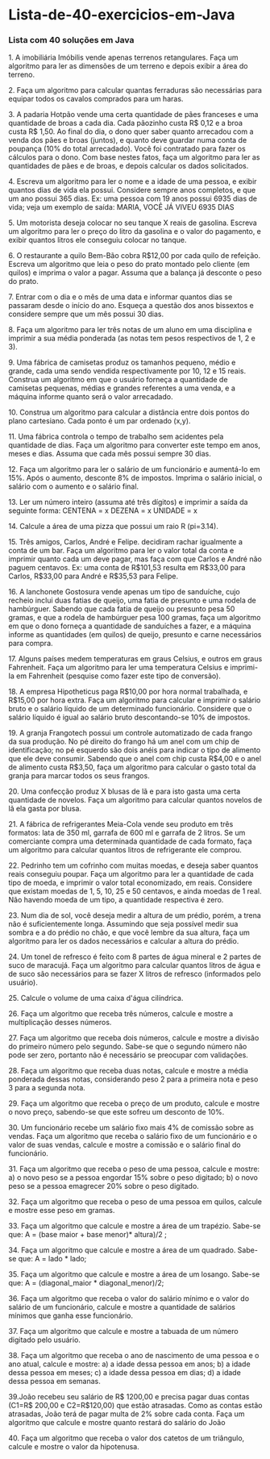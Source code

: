 # Lista-de-40-exercicios-em-Java
<h3>Lista com 40 soluções em Java </h3>
<p>1.  A  imobiliária  Imóbilis  vende  apenas  terrenos  retangulares.  Faça  um  algoritmo  para  ler  as  dimensões de um terreno e depois exibir a área do terreno.</p>
<p>2.  Faça  um  algoritmo  para  calcular  quantas  ferraduras  são  necessárias  para  equipar  todos  os  cavalos comprados para um haras.</p>
<p>3. A padaria Hotpão vende uma certa quantidade de pães franceses e uma quantidade de broas a cada dia. Cada pãozinho custa R$ 0,12 e a broa custa R$ 1,50. Ao final do dia, o dono quer saber quanto arrecadou com a venda dos pães e broas (juntos), e quanto deve guardar numa conta de poupança (10% do total arrecadado). Você foi contratado para fazer os cálculos para o dono. Com base nestes fatos, faça um algoritmo para ler as quantidades de pães e de broas, e depois calcular os dados solicitados.</p>
<p>4. Escreva um algoritmo para ler o nome e a idade de uma pessoa, e exibir quantos dias de vida ela  possui.  Considere  sempre  anos  completos,  e  que  um  ano  possui  365  dias.  Ex:  uma  pessoa  com 19 anos possui 6935 dias de vida; veja um exemplo de saída: MARIA, VOCÊ JÁ VIVEU 6935 DIAS</p>
<p>5. Um motorista deseja colocar no seu tanque X reais de gasolina. Escreva um algoritmo para ler o preço do litro da gasolina e o valor do pagamento, e exibir quantos litros ele conseguiu colocar no tanque.</p>
<p>6. O restaurante a quilo Bem-Bão cobra R$12,00 por cada quilo de refeição. Escreva um algoritmo que leia o peso do prato montado pelo cliente (em quilos) e imprima o valor a pagar. Assuma que a balança já desconte o peso do prato.</P>
<p>7. Entrar com o dia e o mês de uma data e informar quantos dias se passaram desde o início do ano. Esqueça a questão dos anos bissextos e considere sempre que um mês possui 30 dias.</p>
<p>8.  Faça  um  algoritmo  para  ler  três  notas  de  um  aluno  em  uma  disciplina  e  imprimir  a  sua  média  ponderada (as notas tem pesos respectivos de 1, 2 e 3). </p>
<p>9.  Uma  fábrica  de  camisetas  produz  os  tamanhos  pequeno,  médio  e  grande,  cada  uma  sendo  vendida respectivamente por 10, 12 e 15 reais. Construa um algoritmo em que o usuário forneça a quantidade  de  camisetas  pequenas,  médias  e  grandes  referentes  a  uma  venda,  e  a  máquina  informe quanto será o valor arrecadado.</P>
<p>10.  Construa  um  algoritmo  para  calcular  a  distância  entre  dois  pontos  do  plano  cartesiano.  Cada  ponto é um par ordenado (x,y). </p>
<p>11.  Uma  fábrica  controla  o  tempo  de  trabalho  sem  acidentes  pela  quantidade  de  dias.  Faça  um  algoritmo para converter este tempo em anos, meses e dias. Assuma que cada mês possui sempre 30 dias.</p>
</p>12. Faça um algoritmo para ler o salário de um funcionário e aumentá-Io em 15%. Após o aumento, desconte 8% de impostos. Imprima o salário inicial, o salário com o aumento e o salário final.</p>
<p>13. Ler um número inteiro (assuma até três dígitos) e imprimir a saída da seguinte forma: CENTENA = x DEZENA = x UNIDADE = x </p>
<p>14. Calcule a área de uma pizza que possui um raio R (pi=3.14). </p>
<p>15. Três amigos, Carlos, André e Felipe. decidiram rachar igualmente a conta de um bar. Faça um algoritmo para ler o valor total da conta e imprimir quanto cada um deve pagar, mas faça com que Carlos  e  André  não  paguem  centavos.  Ex:  uma  conta  de  R$101,53  resulta  em  R$33,00  para  Carlos, R$33,00 para André e R$35,53 para Felipe.</p>
<p>16. A lanchonete Gostosura vende apenas um tipo de sanduíche, cujo recheio inclui duas fatias de queijo, uma fatia de presunto e uma rodela de hambúrguer. Sabendo que cada fatia de queijo ou presunto pesa 50 gramas, e que a rodela de hambúrguer pesa 100 gramas, faça um algoritmo em que o dono forneça a quantidade de sanduíches a fazer, e a máquina informe as quantidades (em quilos) de queijo, presunto e carne necessários para compra.</p>
<p>17. Alguns países medem temperaturas em graus Celsius, e outros em graus Fahrenheit. Faça um algoritmo para ler uma temperatura Celsius e imprimi-Ia em Fahrenheit (pesquise como fazer este tipo de conversão).</p>
<p>18. A empresa Hipotheticus paga R$10,00 por hora normal trabalhada, e R$15,00 por hora extra. Faça  um  algoritmo  para  calcular  e  imprimir  o  salário  bruto  e  o  salário  líquido  de  um  determinado  funcionário.  Considere  que  o  salário  líquido  é  igual  ao  salário  bruto  descontando-se  10%  de  impostos.</p>
<p>19. A granja Frangotech possui um controle automatizado de cada frango da sua produção. No pé direito  do  frango  há  um  anel  com  um  chip  de  identificação;  no  pé  esquerdo  são  dois  anéis  para  indicar o tipo de alimento que ele deve consumir. Sabendo que o anel com chip custa R$4,00 e o anel de alimento custa R$3,50, faça um algoritmo para calcular o gasto total da granja para marcar todos os seus frangos.</p>
<p>20. Uma confecção produz X blusas de lã e para isto gasta uma certa quantidade de novelos. Faça um algoritmo para calcular quantos novelos de lã ela gasta por blusa.</p>
<p>21.  A  fábrica  de  refrigerantes  Meia-Cola  vende  seu  produto  em  três  formatos:  lata  de  350  ml,  garrafa  de  600  ml  e  garrafa  de  2  litros.  Se  um  comerciante  compra  uma  determinada  quantidade  de cada formato, faça um algoritmo para calcular quantos litros de refrigerante ele comprou.</p>
<p>22.  Pedrinho  tem  um  cofrinho  com  muitas  moedas,  e  deseja  saber  quantos  reais  conseguiu  poupar.  Faça  um  algoritmo  para  ler  a  quantidade  de  cada  tipo  de  moeda,  e  imprimir  o  valor  total  economizado,  em  reais.  Considere  que  existam  moedas  de  1,  5,  10,  25  e  50  centavos,  e  ainda  moedas de 1 real. Não havendo moeda de um tipo, a quantidade respectiva é zero.</p>
<p>23. Num dia de sol, você deseja medir a altura de um prédio, porém, a trena não é suficientemente longa. Assumindo que seja possível medir sua sombra e a do prédio no chão, e que você lembre da sua altura, faça um algoritmo para ler os dados necessários e calcular a altura do prédio. 
</p><p>24.  Um  tonel  de  refresco  é  feito  com  8  partes  de  água  mineral  e  2  partes  de  suco  de  maracujá.  Faça um algoritmo para calcular quantos litros de água e de suco são necessários para se fazer X litros de refresco (informados pelo usuário).</p>
<p>25. Calcule o volume de uma caixa d'água cilíndrica.</p>
<p>26. Faça um algoritmo que receba três números, calcule e mostre a multiplicação desses números.</p>
<p>27.  Faça  um  algoritmo  que  receba  dois  números,  calcule  e  mostre  a  divisão  do  primeiro  número  pelo  segundo.  Sabe-se  que  o  segundo  número  não  pode  ser  zero,  portanto  não  é  necessário  se  preocupar com validações.</p>
<p>28. Faça um algoritmo que receba duas notas, calcule e mostre a média ponderada dessas notas, considerando peso 2 para a primeira nota e peso 3 para a segunda nota.</p>
<p>29.  Faça  um  algoritmo  que  receba  o  preço  de  um  produto,  calcule  e  mostre  o  novo  preço,  sabendo-se que este sofreu um desconto de 10%.</p>
<p>30.  Um  funcionário  recebe  um  salário  fixo  mais  4%  de  comissão  sobre  as  vendas.  Faça  um  algoritmo que receba o salário fixo de um funcionário e o valor de suas vendas, calcule e mostre a comissão e o salário final do funcionário.</p>
<p>31. Faça um algoritmo que receba o peso de uma pessoa, calcule e mostre: a) o novo peso se a pessoa engordar 15% sobre o peso digitado; b) o novo peso se a pessoa emagrecer 20% sobre o peso digitado.<p>
  <p>32. Faça um algoritmo que receba o peso de uma pessoa em quilos, calcule e mostre esse peso em gramas.</p>
  <p>33. Faça um algoritmo que calcule e mostre a área de um trapézio. Sabe-se que: A = (base maior + base menor)* altura)/2 ;</p>
  <p>34. Faça um algoritmo que calcule e mostre a área de um quadrado. Sabe-se que: A = lado * lado;</p>
  <p>35.  Faça  um  algoritmo  que  calcule  e  mostre  a  área  de  um  losango.  Sabe-se  que:  A  =  (diagonal_maior * diagonal_menor)/2;</p>
  <p>36. Faça um algoritmo que receba o valor do salário mínimo e o valor do salário de um funcionário, calcule e mostre a quantidade de salários mínimos que ganha esse funcionário.</p>
  <p>37. Faça um algoritmo que calcule e mostre a tabuada de um número digitado pelo usuário.</p>
  <p>38.  Faça  um  algoritmo  que  receba  o  ano  de  nascimento  de  uma  pessoa  e  o  ano  atual,  calcule  e  mostre: a) a idade dessa pessoa em anos; b) a idade dessa pessoa em meses; c) a idade dessa pessoa em dias; d) a idade dessa pessoa em semanas.</p>
  <p>39.João  recebeu  seu  salário  de  R$  1200,00  e  precisa  pagar  duas  contas  (C1=R$  200,00  e  C2=R$120,00) que estão atrasadas. Como as contas estão atrasadas, João terá de pagar multa de 2% sobre cada conta. Faça um algoritmo que calcule e mostre quanto restará do salário do João</p>
  <p>40. Faça um algoritmo que receba o valor dos catetos de um triângulo, calcule e mostre o valor da hipotenusa.</p> 
